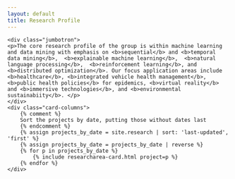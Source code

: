 ```yaml
---
layout: default
title: Research Profile
---
```


<div class="container mt-3">

    <div class="jumbotron">
    <p>The core research profile of the group is within machine learning and data mining with emphasis on <b>sequential</b> and <b>temporal data mining</b>,  <b>explainable machine learning</b>,  <b>natural language processing</b>,  <b>reinforcement learning</b>, and  <b>distributed optimization</b>. Our focus application areas include  <b>healthcare</b>, <b>integrated vehicle health management</b>, <b>public health policies</b> for epidemics, <b>virtual reality</b> and <b>immersive technologies</b>, and <b>environmental sustainabiity</b>. </p>
    </div>    
    <div class="card-columns">
        {% comment %}
        Sort the projects by date, putting those without dates last
        {% endcomment %}
        {% assign projects_by_date = site.research | sort: 'last-updated', 'first' %}
        {% assign projects_by_date = projects_by_date | reverse %}
        {% for p in projects_by_date %}
            {% include researcharea-card.html project=p %}
        {% endfor %}
    </div>



</div>
